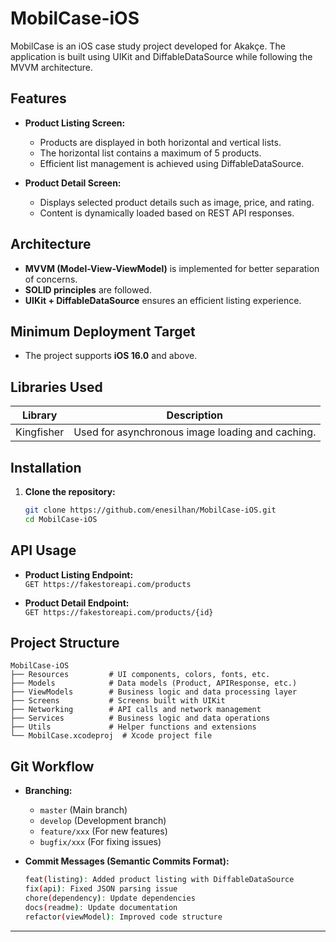 # MobilCase-iOS

MobilCase is an iOS case study project developed for Akakçe. The application is built using UIKit and DiffableDataSource while following the MVVM architecture.

## Features

- **Product Listing Screen:**
  - Products are displayed in both horizontal and vertical lists.
  - The horizontal list contains a maximum of 5 products.
  - Efficient list management is achieved using DiffableDataSource.

- **Product Detail Screen:**
  - Displays selected product details such as image, price, and rating.
  - Content is dynamically loaded based on REST API responses.

## Architecture

- **MVVM (Model-View-ViewModel)** is implemented for better separation of concerns.
- **SOLID principles** are followed.
- **UIKit + DiffableDataSource** ensures an efficient listing experience.

## Minimum Deployment Target

- The project supports **iOS 16.0** and above.

## Libraries Used

| Library           | Description |
|------------------|-------------|
| Kingfisher      | Used for asynchronous image loading and caching. |


## Installation

1. **Clone the repository:**
   ```sh
   git clone https://github.com/enesilhan/MobilCase-iOS.git
   cd MobilCase-iOS
   ```

## API Usage

- **Product Listing Endpoint:**  
  `GET https://fakestoreapi.com/products`

- **Product Detail Endpoint:**  
  `GET https://fakestoreapi.com/products/{id}`


## Project Structure

```
MobilCase-iOS
├── Resources         # UI components, colors, fonts, etc.
├── Models            # Data models (Product, APIResponse, etc.)
├── ViewModels        # Business logic and data processing layer
├── Screens           # Screens built with UIKit
├── Networking        # API calls and network management
├── Services          # Business logic and data operations
├── Utils             # Helper functions and extensions
└── MobilCase.xcodeproj  # Xcode project file
```

## Git Workflow

- **Branching:**
  - `master` (Main branch)
  - `develop` (Development branch)
  - `feature/xxx` (For new features)
  - `bugfix/xxx` (For fixing issues)

- **Commit Messages (Semantic Commits Format):**
  ```sh
  feat(listing): Added product listing with DiffableDataSource
  fix(api): Fixed JSON parsing issue
  chore(dependency): Update dependencies
  docs(readme): Update documentation
  refactor(viewModel): Improved code structure
  ```

---

